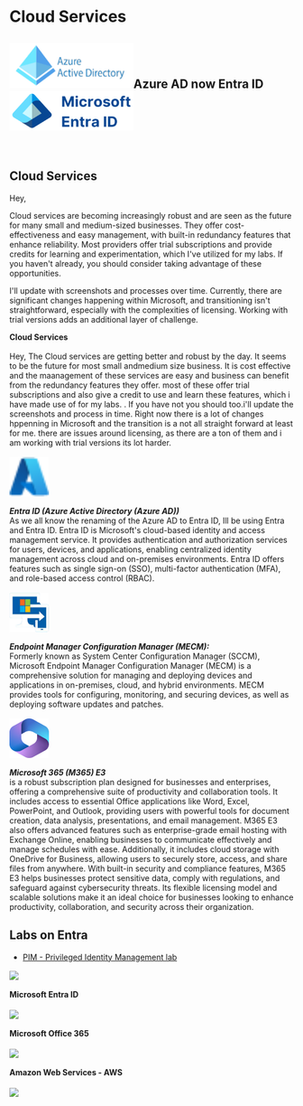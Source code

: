 <h1>Cloud Services <br/></h1>
<h2> <img src="assets/azuread.png"alt="Azure AD" width="220" height="80">Azure AD now Entra ID <img src="assets/mentraid.png" alt="Entra ID" width="220" height="70"></h2>
<br>

## Cloud Services

Hey,

Cloud services are becoming increasingly robust and are seen as the future for many small and medium-sized businesses. They offer cost-effectiveness and easy management, with built-in redundancy features that enhance reliability. Most providers offer trial subscriptions and provide credits for learning and experimentation, which I've utilized for my labs. If you haven't already, you should consider taking advantage of these opportunities.

I'll update with screenshots and processes over time. Currently, there are significant changes happening within Microsoft, and transitioning isn't straightforward, especially with the complexities of licensing. Working with trial versions adds an additional layer of challenge.



<b>Cloud Services</b><br><br>
Hey, The Cloud services are getting better and robust by the day. It seems to be the future for most small andmedium size business. It is cost effective and the maanagement of these services are easy and business can benefit from the redundancy features they offer. most of these offer trial subscriptions and also give a credit to use and learn these features, which i have made use of for my labs. . If you have not you should too.i'll update the screenshots and process in time. Right now there is a lot of changes hppenning in Microsoft and the transition is a not all straight forward at least for me. there are issues around licensing, as there are a ton of them and i am working with trial versions its lot harder. <br><br>
<img src="assets/devicon--azure.svg" alt="The Virtual Box" width="70" height="70"><br>

***Entra ID  (Azure Active Directory (Azure AD))***<br>
As we all know the renaming of the Azure AD to Entra ID, Ill be using Entra and Entra ID.
Entra ID is Microsoft's cloud-based identity and access management service. It provides authentication and authorization services for users, devices, and applications, enabling centralized identity management across cloud and on-premises environments. Entra ID offers features such as single sign-on (SSO), multi-factor authentication (MFA), and role-based access control (RBAC).<br>
<br><img src="assets/mecm.png" alt="MECM" width="70" height="70"><br>

***Endpoint Manager Configuration Manager (MECM):***<br>
Formerly known as System Center Configuration Manager (SCCM), Microsoft Endpoint Manager Configuration Manager (MECM) is a comprehensive solution for managing and deploying devices and applications in on-premises, cloud, and hybrid environments. MECM provides tools for configuring, monitoring, and securing devices, as well as deploying software updates and patches.<br>
<br><img src="assets/m365.png" alt="The Virtual Box" width="70" height="70"><br>

***Microsoft 365 (M365) E3***<br> is a robust subscription plan designed for businesses and enterprises, offering a comprehensive suite of productivity and collaboration tools. It includes access to essential Office applications like Word, Excel, PowerPoint, and Outlook, providing users with powerful tools for document creation, data analysis, presentations, and email management. M365 E3 also offers advanced features such as enterprise-grade email hosting with Exchange Online, enabling businesses to communicate effectively and manage schedules with ease. Additionally, it includes cloud storage with OneDrive for Business, allowing users to securely store, access, and share files from anywhere. With built-in security and compliance features, M365 E3 helps businesses protect sensitive data, comply with regulations, and safeguard against cybersecurity threats. Its flexible licensing model and scalable solutions make it an ideal choice for businesses looking to enhance productivity, collaboration, and security across their organization.<br>

## Labs on Entra
- [PIM - Privileged Identity Management lab](https://github.com/rajeevlraman/Microsoft_Enterprise_mobility_and_security)<br>

<img align="center" src="https://i.imgur.com/lVqeRdo.png" /><br><br>
<b>Microsoft Entra ID</b><br><br>
<img align="center" src="https://i.imgur.com/oF8XuTJ.png" /><br><br>
<b>Microsoft Office 365</b><br><br>
<img align="center" src="https://i.imgur.com/HdC3gXr.png" /><br><br>
<b>Amazon Web Services - AWS</b><br><br>
<img align="center" src="https://i.imgur.com/ahLJErM.png" /><br><br>




<!--


Here are some ideas to get you started:

- 🔭 I’m currently working on ...
- 🌱 I’m currently learning ...
- 👯 I’m looking to collaborate on ...
- 🤔 I’m looking for help with ...
- 💬 Ask me about ...
- 📫 How to reach me: ...
- 😄 Pronouns: ...
- ⚡ Fun fact: ...
-->
